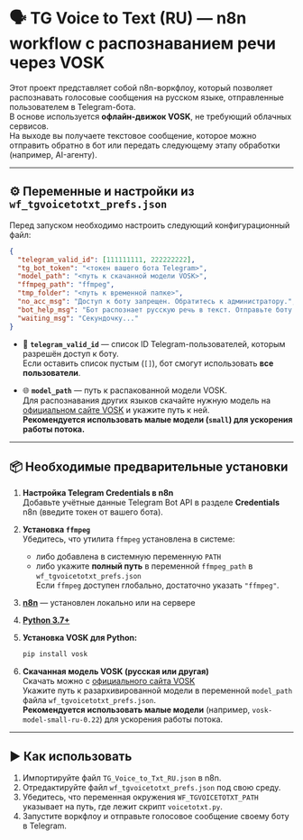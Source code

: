 # 🗣 TG Voice to Text (RU) — n8n workflow с распознаванием речи через VOSK

Этот проект представляет собой n8n-воркфлоу, который позволяет распознавать голосовые сообщения на русском языке, отправленные пользователем в Telegram-бота.  
В основе используется **офлайн-движок VOSK**, не требующий облачных сервисов.  
На выходе вы получаете текстовое сообщение, которое можно отправить обратно в бот или передать следующему этапу обработки (например, AI-агенту).

---

## ⚙️ Переменные и настройки из `wf_tgvoicetotxt_prefs.json`

Перед запуском необходимо настроить следующий конфигурационный файл:

```json
{
  "telegram_valid_id": [111111111, 222222222],
  "tg_bot_token": "<токен вашего бота Telegram>",
  "model_path": "<путь к скачанной модели VOSK>",
  "ffmpeg_path": "ffmpeg",
  "tmp_folder": "<путь к временной папке>",
  "no_acc_msg": "Доступ к боту запрещен. Обратитесь к администратору.",
  "bot_help_msg": "Бот распознает русскую речь в текст. Отправьте боту аудио с вашей речью.",
  "waiting_msg": "Секундочку..."
}
```

- 🔐 **`telegram_valid_id`** — список ID Telegram-пользователей, которым разрешён доступ к боту.  
  Если оставить список пустым (`[]`), бот смогут использовать **все пользователи**.

- 🌐 **`model_path`** — путь к распакованной модели VOSK.  
  Для распознавания других языков скачайте нужную модель на [официальном сайте VOSK](https://alphacephei.com/vosk/models) и укажите путь к ней.  
  **Рекомендуется использовать малые модели (`small`) для ускорения работы потока.**

---

## 📦 Необходимые предварительные установки

1. **Настройка Telegram Credentials в n8n**  
   Добавьте учётные данные Telegram Bot API в разделе **Credentials** n8n (введите токен от вашего бота).

2. **Установка `ffmpeg`**  
   Убедитесь, что утилита `ffmpeg` установлена в системе:
   - либо добавлена в системную переменную `PATH`
   - либо укажите **полный путь** в переменной `ffmpeg_path` в `wf_tgvoicetotxt_prefs.json`  
     Если `ffmpeg` доступен глобально, достаточно указать `"ffmpeg"`.

3. **[n8n](https://n8n.io/)** — установлен локально или на сервере

4. **[Python 3.7+](https://www.python.org/)**

5. **Установка VOSK для Python:**

   ```bash
   pip install vosk
   ```
6. **Скачанная модель VOSK (русская или другая)**  
   Скачать можно с [официального сайта VOSK](https://alphacephei.com/vosk/models)  
   Укажите путь к разархивированной модели в переменной `model_path` файла `wf_tgvoicetotxt_prefs.json`.  
   **Рекомендуется использовать малые модели** (например, `vosk-model-small-ru-0.22`) для ускорения работы потока.

---

## ▶️ Как использовать

1. Импортируйте файл `TG_Voice_to_Txt_RU.json` в n8n.
2. Отредактируйте файл `wf_tgvoicetotxt_prefs.json` под свою среду.
3. Убедитесь, что переменная окружения `WF_TGVOICETOTXT_PATH` указывает на путь, где лежит скрипт `voicetotxt.py`.
4. Запустите воркфлоу и отправьте голосовое сообщение своему боту в Telegram.   
